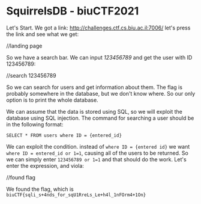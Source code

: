 # SquirrelsDB - biuCTF2021

Let's Start. We got a link: http://challenges.ctf.cs.biu.ac.il:7006/
let's press the link and see what we get:

//landing page

So we have a search bar. We can input *123456789* and get the user with ID 123456789:

 //search 123456789

So we can search for users and get information about them. The flag is probably somewhere in the database, but we 
don't know where. So our only option is to print the whole database.

We can assume that the data is stored using SQL, so we will exploit the database using SQL injection. 
The command for searching a user should be in the following format:
```
SELECT * FROM users where ID = {entered_id}
```

We can exploit the condition. instead of ```where ID = {entered id}``` we want ```where ID = entered_id or 1=1```,
causing all of the users to be returned. 
So we can simply enter ```123456789 or 1=1``` and that should do the work.
Let's enter the expression, and viola:

//found flag

We found the flag, which is ```biuCTF{sqli_s+4nds_for_sqU1RreLs_Le+h4l_1nFOrm4+1On}```
